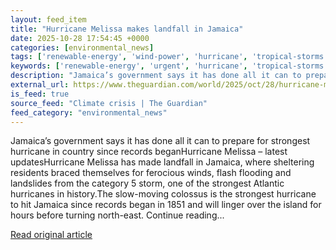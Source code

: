 ```yaml
---
layout: feed_item
title: "Hurricane Melissa makes landfall in Jamaica"
date: 2025-10-28 17:54:45 +0000
categories: [environmental_news]
tags: ['renewable-energy', 'wind-power', 'hurricane', 'tropical-storms', 'urgent', 'atlantic-region', 'extreme-weather', 'flooding', 'hurricanes']
keywords: ['renewable-energy', 'urgent', 'hurricane', 'tropical-storms', 'wind-power', 'melissa', 'makes']
description: "Jamaica’s government says it has done all it can to prepare for strongest hurricane in country since records beganHurricane Melissa – latest updatesHurricane..."
external_url: https://www.theguardian.com/world/2025/oct/28/hurricane-melissa-makes-landfall-in-jamaica
is_feed: true
source_feed: "Climate crisis | The Guardian"
feed_category: "environmental_news"
---
```


Jamaica’s government says it has done all it can to prepare for strongest hurricane in country since records beganHurricane Melissa – latest updatesHurricane Melissa has made landfall in Jamaica, where sheltering residents braced themselves for ferocious winds, flash flooding and landslides from the category 5 storm, one of the strongest Atlantic hurricanes in history.The slow-moving colossus is the strongest hurricane to hit Jamaica since records began in 1851 and will linger over the island for hours before turning north-east. Continue reading...

[Read original article](https://www.theguardian.com/world/2025/oct/28/hurricane-melissa-makes-landfall-in-jamaica)
